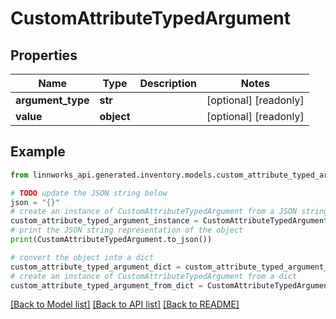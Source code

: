 # CustomAttributeTypedArgument


## Properties

Name | Type | Description | Notes
------------ | ------------- | ------------- | -------------
**argument_type** | **str** |  | [optional] [readonly] 
**value** | **object** |  | [optional] [readonly] 

## Example

```python
from linnworks_api.generated.inventory.models.custom_attribute_typed_argument import CustomAttributeTypedArgument

# TODO update the JSON string below
json = "{}"
# create an instance of CustomAttributeTypedArgument from a JSON string
custom_attribute_typed_argument_instance = CustomAttributeTypedArgument.from_json(json)
# print the JSON string representation of the object
print(CustomAttributeTypedArgument.to_json())

# convert the object into a dict
custom_attribute_typed_argument_dict = custom_attribute_typed_argument_instance.to_dict()
# create an instance of CustomAttributeTypedArgument from a dict
custom_attribute_typed_argument_from_dict = CustomAttributeTypedArgument.from_dict(custom_attribute_typed_argument_dict)
```
[[Back to Model list]](../README.md#documentation-for-models) [[Back to API list]](../README.md#documentation-for-api-endpoints) [[Back to README]](../README.md)


